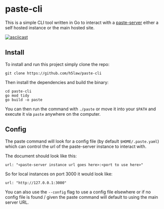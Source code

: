 # paste-cli

This is a simple CLI tool written in Go to interact with a
[paste-server](https://github.com/h5law/paste-server) either a self hosted
instance or the main hosted site.

[![asciicast](https://asciinema.org/a/9mZkUNrYhPaA3gPLcNuWtzNRy.svg)](https://asciinema.org/a/9mZkUNrYhPaA3gPLcNuWtzNRy)

## Install

To install and run this project simply clone the repo:
```
git clone https://github.com/h5law/paste-cli
```

Then install the dependencies and build the binary:
```
cd paste-cli
go mod tidy
go build -o paste
```

You can then run the command with `./paste` or move it into your `$PATH` and
execute it via `paste` anywhere on the computer.

## Config

The paste command will look for a config file (by default `$HOME/.paste.yaml`)
which can control the url of the paste-server instance to interact with.

The document should look like this:
```
url: "<paste-server instance url goes here>:<port to use here>"
```

So for local instances on port 3000 it would look like:
```
url: "http://127.0.0.1:3000"
```

You can also use the `--config` flag to use a config file elsewhere or if no
config file is found / given the paste command will default to using the main
server URL.
